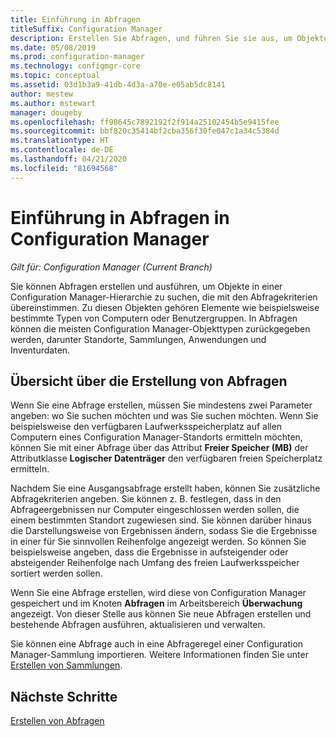 ```yaml
---
title: Einführung in Abfragen
titleSuffix: Configuration Manager
description: Erstellen Sie Abfragen, und führen Sie sie aus, um Objekte in einer Configuration Manager-Hierarchie zu suchen, die mit den Abfragekriterien übereinstimmen.
ms.date: 05/08/2019
ms.prod: configuration-manager
ms.technology: configmgr-core
ms.topic: conceptual
ms.assetid: 03d1b3a9-41db-4d3a-a70e-e05ab5dc8141
author: mestew
ms.author: mstewart
manager: dougeby
ms.openlocfilehash: ff98645c7892192f2f914a25102454b5e9415fee
ms.sourcegitcommit: bbf820c35414bf2cba356f30fe047c1a34c5384d
ms.translationtype: HT
ms.contentlocale: de-DE
ms.lasthandoff: 04/21/2020
ms.locfileid: "81694568"
---
```

# <a name="introduction-to-queries-in-configuration-manager"></a>Einführung in Abfragen in Configuration Manager

*Gilt für: Configuration Manager (Current Branch)*

Sie können Abfragen erstellen und ausführen, um Objekte in einer Configuration Manager-Hierarchie zu suchen, die mit den Abfragekriterien übereinstimmen. Zu diesen Objekten gehören Elemente wie beispielsweise bestimmte Typen von Computern oder Benutzergruppen. In Abfragen können die meisten Configuration Manager-Objekttypen zurückgegeben werden, darunter Standorte, Sammlungen, Anwendungen und Inventurdaten.  

## <a name="query-creation-overview"></a>Übersicht über die Erstellung von Abfragen

 Wenn Sie eine Abfrage erstellen, müssen Sie mindestens zwei Parameter angeben: wo Sie suchen möchten und was Sie suchen möchten. Wenn Sie beispielsweise den verfügbaren Laufwerksspeicherplatz auf allen Computern eines Configuration Manager-Standorts ermitteln möchten, können Sie mit einer Abfrage über das Attribut **Freier Speicher (MB)**  der Attributklasse **Logischer Datenträger** den verfügbaren freien Speicherplatz ermitteln.  

 Nachdem Sie eine Ausgangsabfrage erstellt haben, können Sie zusätzliche Abfragekriterien angeben. Sie können z. B. festlegen, dass in den Abfrageergebnissen nur Computer eingeschlossen werden sollen, die einem bestimmten Standort zugewiesen sind. Sie können darüber hinaus die Darstellungsweise von Ergebnissen ändern, sodass Sie die Ergebnisse in einer für Sie sinnvollen Reihenfolge angezeigt werden. So können Sie beispielsweise angeben, dass die Ergebnisse in aufsteigender oder absteigender Reihenfolge nach Umfang des freien Laufwerksspeicher sortiert werden sollen.  

 Wenn Sie eine Abfrage erstellen, wird diese von Configuration Manager gespeichert und im Knoten **Abfragen** im Arbeitsbereich **Überwachung** angezeigt. Von dieser Stelle aus können Sie neue Abfragen erstellen und bestehende Abfragen ausführen, aktualisieren und verwalten.  

 Sie können eine Abfrage auch in eine Abfrageregel einer Configuration Manager-Sammlung importieren. Weitere Informationen finden Sie unter [Erstellen von Sammlungen](../../../core/clients/manage/collections/create-collections.md).  

## <a name="next-steps"></a>Nächste Schritte

 [Erstellen von Abfragen](../../../core/servers/manage/create-queries.md)
